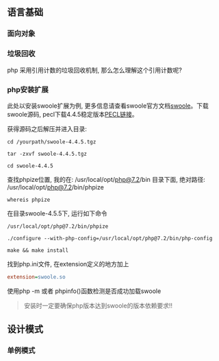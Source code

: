 ## 语言基础

### 面向对象

### 垃圾回收

php 采用引用计数的垃圾回收机制, 那么怎么理解这个引用计数呢?

### php安装扩展

此处以安装swoole扩展为例, 更多信息请查看swoole官方文档[swoole](https://wiki.swoole.com/wiki/page/1.html)。下载swoole源码, pecl下载4.4.5稳定版本[PECL链接](http://pecl.php.net/package/swoole)。

获得源码之后解压并进入目录:

```shell
cd /yourpath/swoole-4.4.5.tgz

tar -zxvf swoole-4.4.5.tgz

cd swoole-4.4.5

```

查找phpize位置, 我的在: /usr/local/opt/php@7.2/bin 目录下面, 绝对路径: /usr/local/opt/php@7.2/bin/phpize

```shell
whereis phpize
```

在目录swoole-4.5.5下, 运行如下命令

```shell
/usr/local/opt/php@7.2/bin/phpize

./configure --with-php-config=/usr/local/opt/php@7.2/bin/php-config

make && make install

```

找到php.ini文件, 在extension定义的地方加上

```php.ini
extension=swoole.so
```

使用php -m 或者 phpinfo()函数检测是否成功加载swoole

>安装时一定要确保php版本达到swoole的版本依赖要求!!



## 设计模式

### 单例模式


